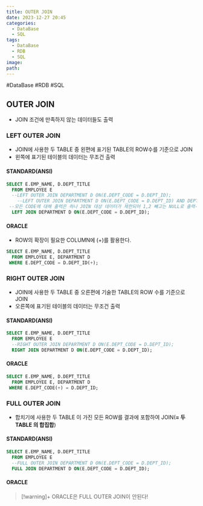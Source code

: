 ```yaml
---
title: OUTER JOIN
date: 2023-12-27 20:45
categories:
  - DataBase
  - SQL
tags:
  - DataBase
  - RDB
  - SQL
image: 
path:
---
```

#DataBase #RDB #SQL 

## OUTER JOIN
+ JOIN 조건에 만족하지 않는 데이터들도 출력

### LEFT OUTER JOIN

- JOIN에 사용한 두 TABLE 중 왼편에 표기된 TABLE의 ROW수를 기준으로 JOIN
- 왼쪽에 표기된 테이블의 데이터는 무조건 출력

#### STANDARD(ANSI)

```sql
SELECT E.EMP_NAME, D.DEPT_TITLE
  FROM EMPLOYEE E
  --LEFT OUTER JOIN DEPARTMENT D ON(E.DEPT_CODE = D.DEPT_ID);
	--LEFT OUTER JOIN DEPARTMENT D ON(E.DEPT_CODE = D.DEPT_ID) AND DEPT_CODE IN (1,2);
 --모든 CODE에 대해 출력은 하나 JOIN 대상 데이터가 제한되어 1,2 빼고는 NULL로 출력--
  LEFT JOIN DEPARTMENT D ON(E.DEPT_CODE = D.DEPT_ID);
```

#### ORACLE

- ROW의 확장이 필요한 COLUMN에 (+)를 활용한다.

```sql
SELECT E.EMP_NAME, D.DEPT_TITLE
  FROM EMPLOYEE E, DEPARTMENT D
 WHERE E.DEPT_CODE = D.DEPT_ID(+);
```

### RIGHT OUTER JOIN

- JOIN에 사용한 두 TABLE 중 오른편에 기술한 TABLE의 ROW 수를 기준으로 JOIN
- 오른쪽에 표기된 테이블의 데이터는 무조건 출력

#### STANDARD(ANSI)

```sql
SELECT E.EMP_NAME, D.DEPT_TITLE
  FROM EMPLOYEE E
  --RIGHT OUTER JOIN DEPARTMENT D ON(E.DEPT_CODE = D.DEPT_ID);
  RIGHT JOIN DEPARTMENT D ON(E.DEPT_CODE = D.DEPT_ID);
```

#### ORACLE

```sql
SELECT E.EMP_NAME, D.DEPT_TITLE
  FROM EMPLOYEE E, DEPARTMENT D
 WHERE E.DEPT_CODE(+) = D.DEPT_ID;
```

### FULL OUTER JOIN

- 합치기에 사용한 두 TABLE 이 가진 모든 ROW를 결과에 포함하여 JOIN(**= 두 TABLE 의 합집합**)

#### STANDARD(ANSI)

```sql
SELECT E.EMP_NAME, D.DEPT_TITLE
  FROM EMPLOYEE E
  --FULL OUTER JOIN DEPARTMENT D ON(E.DEPT_CODE = D.DEPT_ID);
  FULL JOIN DEPARTMENT D ON(E.DEPT_CODE = D.DEPT_ID);
```

#### ORACLE
> [!warning]+ 
> ORACLE은 FULL OUTER JOIN이 안된다!
